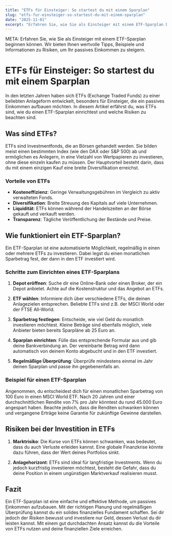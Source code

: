 ```yaml
---
title: "ETFs für Einsteiger: So startest du mit einem Sparplan"
slug: "etfs-fur-einsteiger-so-startest-du-mit-einem-sparplan"
date: "2025-11-01"
excerpt: "Erfahren Sie, wie Sie als Einsteiger mit einem ETF-Sparplan beginnen können. Wir bieten Ihnen wertvolle Tipps, Beispiele und Informationen zu Risiken, um Ihr passives Einkommen zu steigern."
---
```


META: Erfahren Sie, wie Sie als Einsteiger mit einem ETF-Sparplan beginnen können. Wir bieten Ihnen wertvolle Tipps, Beispiele und Informationen zu Risiken, um Ihr passives Einkommen zu steigern.

# ETFs für Einsteiger: So startest du mit einem Sparplan

In den letzten Jahren haben sich ETFs (Exchange Traded Funds) zu einer beliebten Anlageform entwickelt, besonders für Einsteiger, die ein passives Einkommen aufbauen möchten. In diesem Artikel erfährst du, was ETFs sind, wie du einen ETF-Sparplan einrichtest und welche Risiken zu beachten sind.

## Was sind ETFs?

ETFs sind Investmentfonds, die an Börsen gehandelt werden. Sie bilden meist einen bestimmten Index (wie den DAX oder S&P 500) ab und ermöglichen es Anlegern, in eine Vielzahl von Wertpapieren zu investieren, ohne diese einzeln kaufen zu müssen. Der Hauptvorteil besteht darin, dass du mit einem einzigen Kauf eine breite Diversifikation erreichst.

### Vorteile von ETFs

- **Kosteneffizienz**: Geringe Verwaltungsgebühren im Vergleich zu aktiv verwalteten Fonds.
- **Diversifikation**: Breite Streuung des Kapitals auf viele Unternehmen.
- **Liquidität**: ETFs können während der Handelszeiten an der Börse gekauft und verkauft werden.
- **Transparenz**: Tägliche Veröffentlichung der Bestände und Preise.

## Wie funktioniert ein ETF-Sparplan?

Ein ETF-Sparplan ist eine automatisierte Möglichkeit, regelmäßig in einen oder mehrere ETFs zu investieren. Dabei legst du einen monatlichen Sparbetrag fest, der dann in den ETF investiert wird.

### Schritte zum Einrichten eines ETF-Sparplans

1. **Depot eröffnen**: Suche dir eine Online-Bank oder einen Broker, der ein Depot anbietet. Achte auf die Kostenstruktur und das Angebot an ETFs.
  
2. **ETF wählen**: Informiere dich über verschiedene ETFs, die deinen Anlagezielen entsprechen. Beliebte ETFs sind z.B. der MSCI World oder der FTSE All-World.

3. **Sparbetrag festlegen**: Entscheide, wie viel Geld du monatlich investieren möchtest. Kleine Beträge sind ebenfalls möglich, viele Anbieter bieten bereits Sparpläne ab 25 Euro an.
  
4. **Sparplan einrichten**: Fülle das entsprechende Formular aus und gib deine Bankverbindung an. Der vereinbarte Betrag wird dann automatisch von deinem Konto abgebucht und in den ETF investiert.

5. **Regelmäßige Überprüfung**: Überprüfe mindestens einmal im Jahr deinen Sparplan und passe ihn gegebenenfalls an. 

### Beispiel für einen ETF-Sparplan

Angenommen, du entscheidest dich für einen monatlichen Sparbetrag von 100 Euro in einen MSCI World ETF. Nach 20 Jahren und einer durchschnittlichen Rendite von 7% pro Jahr könntest du rund 45.000 Euro angespart haben. Beachte jedoch, dass die Renditen schwanken können und vergangene Erträge keine Garantie für zukünftige Gewinne darstellen.

## Risiken bei der Investition in ETFs

1. **Marktrisiko**: Die Kurse von ETFs können schwanken, was bedeutet, dass du auch Verluste erleiden kannst. Eine globale Finanzkrise könnte dazu führen, dass der Wert deines Portfolios sinkt.
  
2. **Anlagehorizont**: ETFs sind ideal für langfristige Investments. Wenn du jedoch kurzfristig investieren möchtest, besteht die Gefahr, dass du deine Position in einem ungünstigen Marktverkauf realisieren musst.

## Fazit

Ein ETF-Sparplan ist eine einfache und effektive Methode, um passives Einkommen aufzubauen. Mit der richtigen Planung und regelmäßigen Überprüfung kannst du ein solides finanzielles Fundament schaffen. Sei dir jedoch der Risiken bewusst und investiere nur Geld, dessen Verlust du dir leisten kannst. Mit einem gut durchdachten Ansatz kannst du die Vorteile von ETFs nutzen und deine finanziellen Ziele erreichen.
